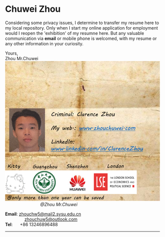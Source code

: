 # Chuwei Zhou                 

Considering some privacy issues, I determine to transfer my resume here to my local repository. Only when I start my online application for employment would I reopen the 'exhibition' of my resumne here. But any valuable communication via **email** or mobile phone is welcomed, with my resume or any other information in your curiosity.          
          
Yours,          
Zhou Mr.Chuwei             
![resume](https://github.com/zhouchw5/original.github.io/blob/master/resume.png)                
&nbsp; &nbsp; &nbsp; &nbsp; &nbsp; &nbsp; &nbsp; &nbsp;&nbsp; &nbsp; &nbsp; &nbsp;&nbsp; &nbsp; &nbsp; &nbsp;_@Zhou Mr.Chuwei_


**Email**:  zhouchw5@mail2.sysu.edu.cn            
&nbsp; &nbsp; &nbsp; &nbsp; &nbsp; &nbsp; &nbsp; &nbsp; zhouchuw5@outlook.com    
**Tel**: &nbsp; &nbsp; &nbsp;+86 13246896488


-------------------

         


